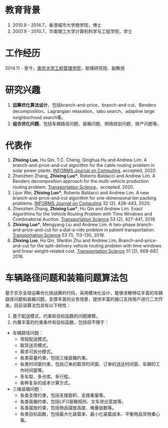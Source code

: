 # 教育背景
1. 2010.9 - 2014.7，香港城市大学商学院，博士
2. 2007.9 - 2010.7，华南理工大学计算机科学与工程学院，学士

# 工作经历
2014.11 - 至今，[南京大学工程管理学院](https://sme.nju.edu.cn)，助理研究院、副教授

# 研究兴趣

1. **运筹优化算法设计**，包括branch-and-price、branch-and-cut、Benders decomposition、Lagrangian relaxation、tabu search、adaptive large neighborhood search等。
2. **组合优化问题**，包括车辆路径问题、装箱问题、网络规划问题、排产问题等。

# 代表作

1. **Zhixing Luo**, Hu Qin, T.C. Cheng, Qinghua Hu and Andrew Lim. A branch-and-price-and-cut algorithm for the cable routing problem in solar power plants. [INFORMS Journal on Computing](), accepted, 2020.
2. Zhenzhen Zhang, **Zhixing Luo\***, Roberto Baldacci and Andrew Lim. A Benders decomposition approach for the multi-vehicle production routing problem. [Transportation Science]()，accepted, 2020.
3. Lijun Wei, **Zhixing Luo\***, Roberto Baldacci and Andrew Lim. A new branch-and-price-and-cut algorithm for one-dimensional bin packing problems. [INFORMS Journal on Computing](https://pubsonline.informs.org/doi/abs/10.1287/ijoc.2018.0867) 32 (2), 428-443, 2020.
4. Zhenzhen Zhang, **Zhixing Luo\***, Hu Qin and Andrew Lim. Exact Algorithms for the Vehicle Routing Problem with Time Windows and Combinatorial Auction. [Transportation Science](https://pubsonline.informs.org/doi/abs/10.1287/trsc.2018.0835) 53 (2), 427-441, 2019.
5. **Zhixing Luo\***,  Mengyang Liu and Andrew Lim. A two-phase branch-and-price-and-cut for a dial-a-ride problem in patient transportation. [Transportation Science](https://pubsonline.informs.org/doi/abs/10.1287/trsc.2017.0772) 53 (1), 113-130, 2019.
6. **Zhixing Luo**, Hu Qin, Wenbin Zhu and Andrew Lim, Branch-and-price-and-cut for the split-delivery vehicle routing problem with time windows and linear weight-related cost. [Transportation Science](https://pubsonline.informs.org/doi/abs/10.1287/trsc.2015.0666) 51 (2), 668-687, 2016.

# 车辆路径问题和装箱问题算法包

基于京东全球运筹优化挑战赛的代码，采用模块化设计，能够求解特征丰富的车辆路径问题和装箱问题，支撑丰富的业务场景，提供丰富的接口支持用户进行二次开发。目前该算法包具有以下特性：
1. 基于配送模式、约束和目标函数的问题建模。
2. 内置丰富的约束条件和目标函数，包括但不限于：
  - 车辆路径问题：
    - 常规配送模式。
    - 取货送货模式。
    - 需求可拆分模式。
    - 各类容量约束，包括三维装箱约束。
    - 各类时间窗约束，包括订单的取货时间窗、订单的送达时间窗、车辆的工作时间窗等。
    - 多车型、多仓库、多行程。
    - 各种复杂的成本计算方式。
  - 三维装箱问题：
    - 各类支撑约束，包括支撑面积、支撑重量等。
    - 各类装箱约束，包括LIFO装箱规则、叉车进出宽度等。
    - 各类摆放约束，包括物品摆放高度、堆叠层数等。
    - 各类目标函数，包括最大化装载率、最小化装载成本、平衡物品货物重心等。
  

